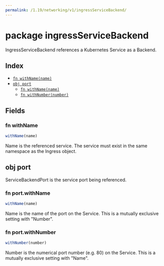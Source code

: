 ```yaml
---
permalink: /1.19/networking/v1/ingressServiceBackend/
---
```


# package ingressServiceBackend

IngressServiceBackend references a Kubernetes Service as a Backend.

## Index

* [`fn withName(name)`](#fn-withname)
* [`obj port`](#obj-port)
  * [`fn withName(name)`](#fn-portwithname)
  * [`fn withNumber(number)`](#fn-portwithnumber)

## Fields

### fn withName

```ts
withName(name)
```

Name is the referenced service. The service must exist in the same namespace as the Ingress object.

## obj port

ServiceBackendPort is the service port being referenced.

### fn port.withName

```ts
withName(name)
```

Name is the name of the port on the Service. This is a mutually exclusive setting with "Number".

### fn port.withNumber

```ts
withNumber(number)
```

Number is the numerical port number (e.g. 80) on the Service. This is a mutually exclusive setting with "Name".